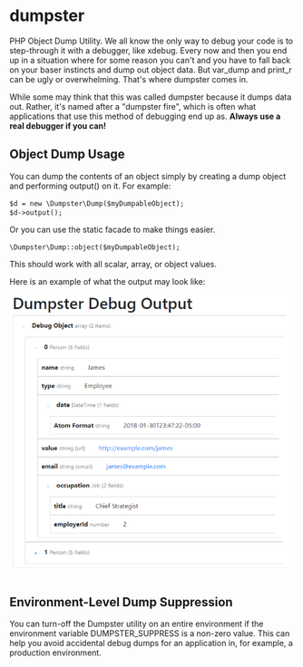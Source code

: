 # dumpster

PHP Object Dump Utility. We all know the only way to debug your code is to step-through it with a debugger, like xdebug. Every now and then you end up in a situation where for some reason you can't and you have to fall back on your baser instincts and dump out object data. But var_dump and print_r can be ugly or overwhelming. That's where dumpster comes in.

While some may think that this was called dumpster because it dumps data out. Rather, it's named after a "dumpster fire", which is often what applications that use this method of debugging end up as. __Always use a real debugger if you can!__

## Object Dump Usage

You can dump the contents of an object simply by creating a dump object and performing output() on it. For example:

    $d = new \Dumpster\Dump($myDumpableObject);
    $d->output();

Or you can use the static facade to make things easier.

    \Dumpster\Dump::object($myDumpableObject);

This should work with all scalar, array, or object values.

Here is an example of what the output may look like:

![Image of Example](./doc/example-output.png)


## Environment-Level Dump Suppression

You can turn-off the Dumpster utility on an entire environment if the environment variable DUMPSTER_SUPPRESS is a non-zero value. This can help you avoid accidental debug dumps for an application in, for example, a production environment.

